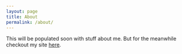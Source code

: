 ```yaml
---
layout: page
title: About
permalink: /about/
---
```


This will be populated soon with stuff about me. But for the meanwhile checkout my site [here](https://blackprince001.github.io).
